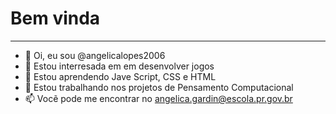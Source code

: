 # Bem vinda
---
- 👋 Oi, eu sou @angelicalopes2006
- 👀 Estou interresada em  em desenvolver jogos 
- 🌱 Estou aprendendo Jave Script, CSS e HTML 
- 💞️ Estou trabalhando nos projetos de Pensamento Computacional 
- 📫 Vocẽ pode me encontrar no angelica.gardin@escola.pr.gov.br

<!---
angelicalopes2006/angelicalopes2006 is a ✨ special ✨ repository because its `README.md` (this file) appears on your GitHub profile.
You can click the Preview link to take a look at your changes.
--->
